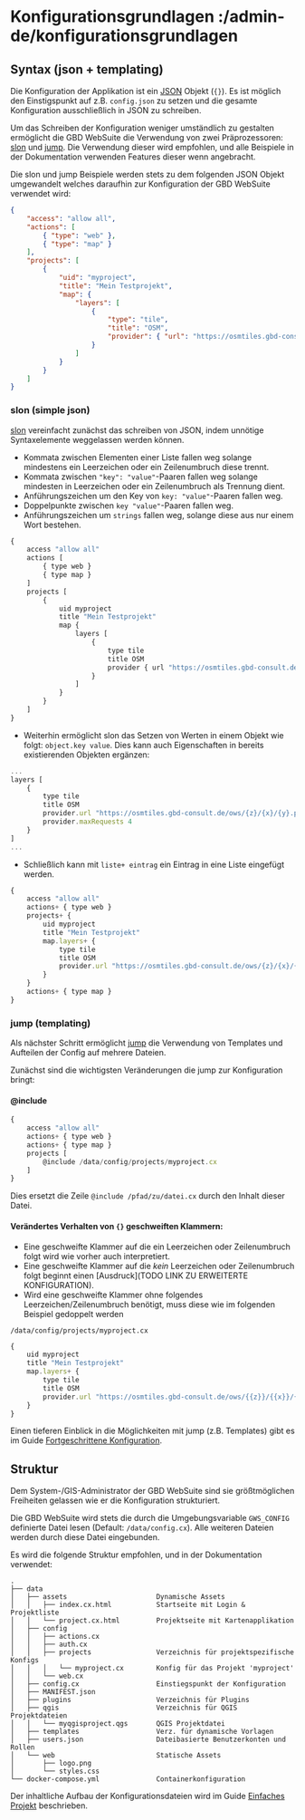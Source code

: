 # Konfigurationsgrundlagen :/admin-de/konfigurationsgrundlagen

<!--
    Schreibstil:
        Dokumentation, Fakten, Gründe
        Leser muss verstehen
        Links zu detaillierterer 
        Keine Direkte Ansprache des Lesers
    
    Inhalte:
        - syntax: json, slon, jump
        - einstiegspunkt
        - verzeichnisstruktur beispiel
        - datentypen, listen, dicts
        - konfigurationsstruktur
        - @include
        - list+
-->

## Syntax (json + templating)

Die Konfiguration der Applikation ist ein 
[JSON](https://www.json.org/json-de.html) Objekt (`{}`). Es ist möglich den 
Einstigspunkt auf z.B. `config.json` zu setzen und die gesamte Konfiguration 
ausschließlich in JSON zu schreiben.

Um das Schreiben der Konfiguration weniger umständlich zu gestalten ermöglicht 
die GBD WebSuite die Verwendung von zwei Präprozessoren: [slon]() und [jump]().
Die Verwendung dieser wird empfohlen, und alle Beispiele in der Dokumentation
verwenden Features dieser wenn angebracht.

Die slon und jump Beispiele werden stets zu dem folgenden JSON Objekt umgewandelt 
welches daraufhin zur Konfiguration der GBD WebSuite verwendet wird:
```json
{
    "access": "allow all",
    "actions": [
        { "type": "web" },
        { "type": "map" }
    ],
    "projects": [
        {
            "uid": "myproject",
            "title": "Mein Testprojekt",
            "map": {
                "layers": [
                    {
                        "type": "tile",
                        "title": "OSM",
                        "provider": { "url": "https://osmtiles.gbd-consult.de/ows/{z}/{x}/{y}.png" }
                    }
                ]
            }
        }
    ]
}
```

### slon (simple json)

[slon]() vereinfacht zunächst das schreiben von JSON, indem unnötige Syntaxelemente
weggelassen werden können.
- Kommata zwischen Elementen einer Liste fallen weg solange mindestens ein 
  Leerzeichen oder ein Zeilenumbruch diese trennt.
- Kommata zwischen `"key": "value"`-Paaren fallen weg solange mindesten in 
  Leerzeichen oder ein Zeilenumbruch als Trennung dient.
- Anführungszeichen um den Key von `key: "value"`-Paaren fallen weg.
- Doppelpunkte zwischen `key "value"`-Paaren fallen weg.
- Anführungszeichen um `strings` fallen weg, solange diese aus nur einem Wort bestehen.

```javascript
{
    access "allow all"
    actions [
        { type web }
        { type map }
    ]
    projects [
        {
            uid myproject
            title "Mein Testprojekt"
            map {
                layers [
                    {
                        type tile
                        title OSM
                        provider { url "https://osmtiles.gbd-consult.de/ows/{z}/{x}/{y}.png" }
                    }
                ]
            }
        }
    ]
}
```

- Weiterhin ermöglicht slon das Setzen von Werten in einem Objekt wie folgt: `object.key value`.
  Dies kann auch Eigenschaften in bereits existierenden Objekten ergänzen:

```javascript
...
layers [
    {
        type tile
        title OSM
        provider.url "https://osmtiles.gbd-consult.de/ows/{z}/{x}/{y}.png"
        provider.maxRequests 4
    }
]
...
```

- Schließlich kann mit `liste+ eintrag` ein Eintrag in eine Liste eingefügt werden.

```javascript
{
    access "allow all"
    actions+ { type web }
    projects+ {
        uid myproject
        title "Mein Testprojekt"
        map.layers+ {
            type tile
            title OSM
            provider.url "https://osmtiles.gbd-consult.de/ows/{z}/{x}/{y}.png"
        }
    }
    actions+ { type map }
}
```

### jump (templating)

Als nächster Schritt ermöglicht [jump]() die Verwendung von Templates und 
Aufteilen der Config auf mehrere Dateien.

Zunächst sind die wichtigsten Veränderungen die jump zur Konfiguration bringt:
#### @include

```javascript
{
    access "allow all"
    actions+ { type web }
    actions+ { type map }
    projects [
        @include /data/config/projects/myproject.cx
    ]
}
```

Dies ersetzt die Zeile `@include /pfad/zu/datei.cx` durch den Inhalt 
dieser Datei.

#### Verändertes Verhalten von `{}` geschweiften Klammern:

- Eine geschweifte Klammer auf die ein Leerzeichen oder Zeilenumbruch folgt
  wird wie vorher auch interpretiert.
- Eine geschweifte Klammer auf die _kein_ Leerzeichen oder Zeilenumbruch folgt
  beginnt einen [Ausdruck](TODO LINK ZU ERWEITERTE KONFIGURATION).
- Wird eine geschweifte Klammer ohne folgendes Leerzeichen/Zeilenumbruch 
  benötigt, muss diese wie im folgenden Beispiel gedoppelt werden

`/data/config/projects/myproject.cx`
```javascript
{
    uid myproject
    title "Mein Testprojekt"
    map.layers+ {
        type tile
        title OSM
        provider.url "https://osmtiles.gbd-consult.de/ows/{{z}}/{{x}}/{{y}}.png"
    }
}

```

Einen tieferen Einblick in die Möglichkeiten mit jump (z.B. Templates) gibt es 
im Guide [Fortgeschrittene Konfiguration](/admin-de/fortgeschrittene-konfiguration).


## Struktur

Dem System-/GIS-Administrator der GBD WebSuite sind sie größtmöglichen Freiheiten 
gelassen wie er die Konfiguration strukturiert.

Die GBD WebSuite wird stets die durch die Umgebungsvariable `GWS_CONFIG` definierte
Datei lesen (Default: `/data/config.cx`). Alle weiteren Dateien werden durch diese 
Datei eingebunden.

Es wird die folgende Struktur empfohlen, und in der Dokumentation verwendet:

```
.
├── data                            
│   ├── assets                      Dynamische Assets
│   │   ├── index.cx.html           Startseite mit Login & Projektliste
│   │   └── project.cx.html         Projektseite mit Kartenapplikation
│   ├── config
│   │   ├── actions.cx              
│   │   ├── auth.cx                 
│   │   ├── projects                Verzeichnis für projektspezifische Konfigs
│   │   │   └── myproject.cx        Konfig für das Projekt 'myproject'
│   │   └── web.cx                  
│   ├── config.cx                   Einstiegspunkt der Konfiguration
│   ├── MANIFEST.json               
│   ├── plugins                     Verzeichnis für Plugins
│   ├── qgis                        Verzeichnis für QGIS Projektdateien
│   │   └── myqgisproject.qgs       QGIS Projektdatei
│   ├── templates                   Verz. für dynamische Vorlagen
│   ├── users.json                  Dateibasierte Benutzerkonten und Rollen
│   └── web                         Statische Assets
│       ├── logo.png                
│       └── styles.css
└── docker-compose.yml              Containerkonfiguration
```

Der inhaltliche Aufbau der Konfigurationsdateien wird im Guide [Einfaches Projekt](/admin-de/einfaches-projekt) beschrieben.

